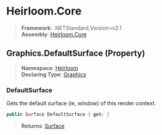 # Heirloom.Core

> **Framework**: .NETStandard,Version=v2.1  
> **Assembly**: [Heirloom.Core][0]

## Graphics.DefaultSurface (Property)

> **Namespace**: [Heirloom][0]  
> **Declaring Type**: [Graphics][1]

### DefaultSurface

Gets the default surface (ie, window) of this render context.

```cs
public Surface DefaultSurface { get; }
```

> **Returns**: [Surface][2]

[0]: ../../../Heirloom.Core.md
[1]: ../Graphics.md
[2]: ../Surface.md
